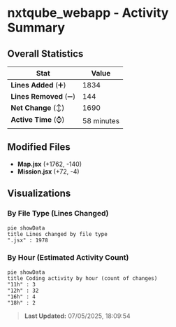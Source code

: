 # nxtqube_webapp - Activity Summary 

## Overall Statistics

| Stat                   | Value                                                             |
| ---------------------- | ----------------------------------------------------------------- |
| **Lines Added** (➕)   | 1834                                          |
| **Lines Removed** (➖) | 144                                        |
| **Net Change** (↕)    | 1690                |
| **Active Time** (⌚)   | 58 minutes |


## Modified Files
- **Map.jsx** (+1762, -140)
- **Mission.jsx** (+72, -4)

## Visualizations

### By File Type (Lines Changed)

```mermaid
pie showData
title Lines changed by file type
".jsx" : 1978
```

### By Hour (Estimated Activity Count)

```mermaid
pie showData
title Coding activity by hour (count of changes)
"11h" : 3
"12h" : 32
"16h" : 4
"18h" : 2
```


> **Last Updated:** 07/05/2025, 18:09:54